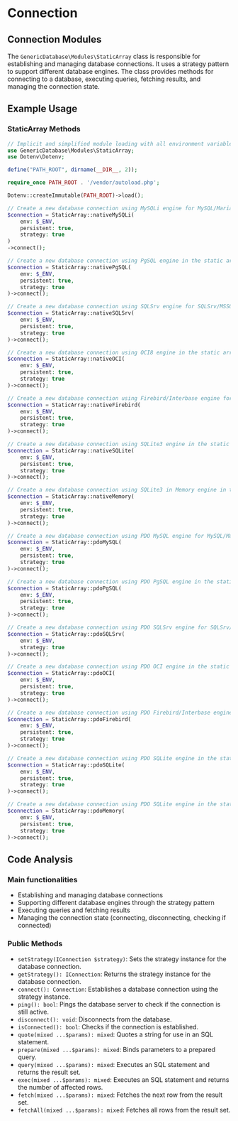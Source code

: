 # Connection

## Connection Modules

The `GenericDatabase\Modules\StaticArray` class is responsible for establishing and managing database connections. It uses a strategy pattern to support different database engines. The class provides methods for connecting to a database, executing queries, fetching results, and managing the connection state.

## Example Usage

### StaticArray Methods

```php
// Implicit and simplified module loading with all environment variables
use GenericDatabase\Modules\StaticArray;
use Dotenv\Dotenv;

define("PATH_ROOT", dirname(__DIR__, 2));

require_once PATH_ROOT . '/vendor/autoload.php';

Dotenv::createImmutable(PATH_ROOT)->load();
```

```php
// Create a new database connection using MySQLi engine for MySQL/MariaDB dialects in the static array methods format
$connection = StaticArray::nativeMySQLi(
    env: $_ENV,
    persistent: true,
    strategy: true
)
->connect();
```

```php
// Create a new database connection using PgSQL engine in the static array methods format
$connection = StaticArray::nativePgSQL(
    env: $_ENV,
    persistent: true,
    strategy: true
)->connect();
```

```php
// Create a new database connection using SQLSrv engine for SQLSrv/MSSQL/DBLib dialects in the static array methods format
$connection = StaticArray::nativeSQLSrv(
    env: $_ENV,
    persistent: true,
    strategy: true
)->connect();
```

```php
// Create a new database connection using OCI8 engine in the static array methods format
$connection = StaticArray::nativeOCI(
    env: $_ENV,
    persistent: true,
    strategy: true
)->connect();
```

```php
// Create a new database connection using Firebird/Interbase engine for Firebird/Interbase dialects in the static array methods format
$connection = StaticArray::nativeFirebird(
    env: $_ENV,
    persistent: true,
    strategy: true
)->connect();
```

```php
// Create a new database connection using SQLite3 engine in the static array methods format
$connection = StaticArray::nativeSQLite(
    env: $_ENV,
    persistent: true,
    strategy: true
)->connect();
```

```php
// Create a new database connection using SQLite3 in Memory engine in the static array methods format
$connection = StaticArray::nativeMemory(
    env: $_ENV,
    persistent: true,
    strategy: true
)->connect();
```

```php
// Create a new database connection using PDO MySQL engine for MySQL/MariaDB dialects in the static array methods format
$connection = StaticArray::pdoMySQL(
    env: $_ENV,
    persistent: true,
    strategy: true
)->connect();
```

```php
// Create a new database connection using PDO PgSQL engine in the static array methods format
$connection = StaticArray::pdoPgSQL(
    env: $_ENV,
    persistent: true,
    strategy: true
)->connect();
```

```php
// Create a new database connection using PDO SQLSrv engine for SQLSrv/MSSQL/DBLib dialects in the static array methods format
$connection = StaticArray::pdoSQLSrv(
    env: $_ENV,
    strategy: true
)->connect();
```

```php
// Create a new database connection using PDO OCI engine in the static array methods format
$connection = StaticArray::pdoOCI(
    env: $_ENV,
    persistent: true,
    strategy: true
)->connect();
```

```php
// Create a new database connection using PDO Firebird/Interbase engine for Firebird/Interbase dialects in the static array methods format
$connection = StaticArray::pdoFirebird(
    env: $_ENV,
    persistent: true,
    strategy: true
)->connect();
```

```php
// Create a new database connection using PDO SQLite engine in the static array methods format
$connection = StaticArray::pdoSQLite(
    env: $_ENV,
    persistent: true,
    strategy: true
)->connect();
```

```php
// Create a new database connection using PDO SQLite engine in the static array methods format
$connection = StaticArray::pdoMemory(
    env: $_ENV,
    persistent: true,
    strategy: true
)->connect();
```

## Code Analysis

### Main functionalities

- Establishing and managing database connections
- Supporting different database engines through the strategy pattern
- Executing queries and fetching results
- Managing the connection state (connecting, disconnecting, checking if connected)

### Public Methods

- `setStrategy(IConnection $strategy)`: Sets the strategy instance for the database connection.
- `getStrategy(): IConnection`: Returns the strategy instance for the database connection.
- `connect(): Connection`: Establishes a database connection using the strategy instance.
- `ping(): bool`: Pings the database server to check if the connection is still active.
- `disconnect(): void`: Disconnects from the database.
- `isConnected(): bool`: Checks if the connection is established.
- `quote(mixed ...$params): mixed`: Quotes a string for use in an SQL statement.
- `prepare(mixed ...$params): mixed`: Binds parameters to a prepared query.
- `query(mixed ...$params): mixed`: Executes an SQL statement and returns the result set.
- `exec(mixed ...$params): mixed`: Executes an SQL statement and returns the number of affected rows.
- `fetch(mixed ...$params): mixed`: Fetches the next row from the result set.
- `fetchAll(mixed ...$params): mixed`: Fetches all rows from the result set.
